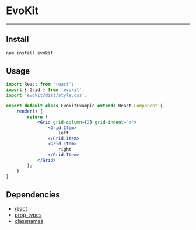 [react]: //www.npmjs.com/package/react
[prop-types]: //www.npmjs.com/package/prop-types
[classnames]: //www.npmjs.com/package/classnames

# EvoKit

---

## Install
```bash
npm install evokit
```

## Usage
```jsx
import React from 'react';
import { Grid } from 'evokit';
import 'evokit/dist/style.css';

export default class EvokitExample extends React.Component {
    render() {
        return (
            <Grid grid-column={2} grid-indent='m'>
                <Grid.Item>
                    left
                </Grid.Item>
                <Grid.Item>
                    right
                </Grid.Item>
            </Grid>
        );
    }
}
```

## Dependencies

 - [react]
 - [prop-types]
 - [classnames]
